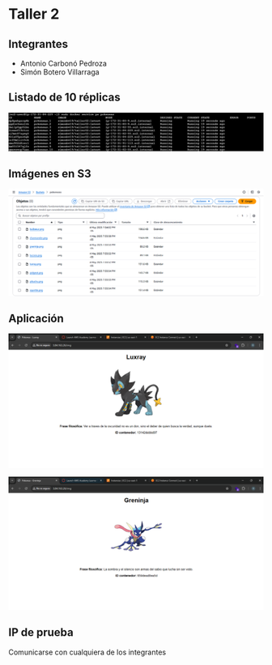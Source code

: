 # Taller 2

## Integrantes

- Antonio Carbonó Pedroza
- Simón Botero Villarraga

## Listado de 10 réplicas

![Réplicas](img/replicas.png)

## Imágenes en S3

![S3](img/s3.png)

## Aplicación

![Contenedor 1](img/container1.png)

![Contenedor 2](img/container2.png)

## IP de prueba

Comunicarse con cualquiera de los integrantes 
